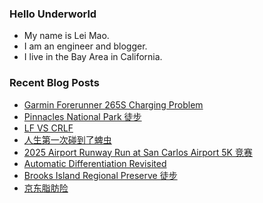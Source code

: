 ### Hello Underworld

- My name is Lei Mao.
- I am an engineer and blogger.
- I live in the Bay Area in California.


### Recent Blog Posts

<!-- BLOG-POST-LIST:START -->
- [Garmin Forerunner 265S Charging Problem](https://leimao.github.io/blog/Garmin-Forerunner-265S-Charging-Problem/)
- [Pinnacles National Park 徒步](https://leimao.github.io/life/Pinnacles-National-Park-2025-04-19/)
- [LF VS CRLF](https://leimao.github.io/blog/LF-VS-CRLF/)
- [人生第一次碰到了蜱虫](https://leimao.github.io/essay/%E4%BA%BA%E7%94%9F%E7%AC%AC%E4%B8%80%E6%AC%A1%E7%A2%B0%E5%88%B0%E4%BA%86%E8%9C%B1%E8%99%AB/)
- [2025 Airport Runway Run at San Carlos Airport 5K 竞赛](https://leimao.github.io/life/2025-Airport-Runway-Run-San-Carlos-Airport-5K/)
- [Automatic Differentiation Revisited](https://leimao.github.io/blog/Automatic-Differentiation-Revisited/)
- [Brooks Island Regional Preserve 徒步](https://leimao.github.io/life/Brooks-Island-Regional-Preserve/)
- [京东脂肪险](https://leimao.github.io/essay/%E4%BA%AC%E4%B8%9C%E8%84%82%E8%82%AA%E9%99%A9/)
<!-- BLOG-POST-LIST:END -->
